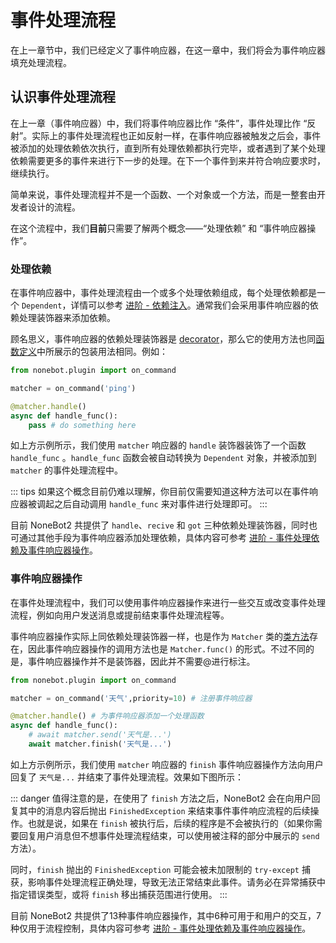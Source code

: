 # 事件处理流程

在上一章节中，我们已经定义了事件响应器，在这一章中，我们将会为事件响应器填充处理流程。

## 认识事件处理流程

在上一章（事件响应器）中，我们将事件响应器比作 “条件”，事件处理比作 “反射”。实际上的事件处理流程也正如反射一样，在事件响应器被触发之后会，事件被添加的处理依赖依次执行，直到所有处理依赖都执行完毕，或者遇到了某个处理依赖需要更多的事件来进行下一步的处理。在下一个事件到来并符合响应要求时，继续执行。

简单来说，事件处理流程并不是一个函数、一个对象或一个方法，而是一整套由开发者设计的流程。

在这个流程中，我们**目前**只需要了解两个概念——“处理依赖” 和 “事件响应器操作”。

### 处理依赖

在事件响应器中，事件处理流程由一个或多个处理依赖组成，每个处理依赖都是一个 `Dependent`，详情可以参考 [进阶 - 依赖注入](../../进阶/功能/依赖注入.md)。通常我们会采用事件响应器的依赖处理装饰器来添加依赖。

顾名思义，事件响应器的依赖处理装饰器是 [decorator](https://docs.python.org/zh-cn/3/glossary.html#term-decorator)，那么它的使用方法也同[函数定义](https://docs.python.org/zh-cn/3/reference/compound_stmts.html#function-definitions)中所展示的包装用法相同。例如：

```python title=foo.py {5,7}
from nonebot.plugin import on_command

matcher = on_command('ping')

@matcher.handle()
async def handle_func():
    pass # do something here
```

如上方示例所示，我们使用 `matcher` 响应器的 `handle` 装饰器装饰了一个函数 `handle_func` 。`handle_func` 函数会被自动转换为 `Dependent` 对象，并被添加到 `matcher` 的事件处理流程中。

::: tips
如果这个概念目前仍难以理解，你目前仅需要知道这种方法可以在事件响应器被调起之后自动调用 `handle_func` 来对事件进行处理即可。
:::

目前 NoneBot2 共提供了 `handle`、`recive` 和 `got` 三种依赖处理装饰器，同时也可通过其他手段为事件响应器添加处理依赖，具体内容可参考 [进阶 - 事件处理依赖及事件响应器操作](../../进阶/功能/事件处理依赖及事件响应器操作.md)。

### 事件响应器操作

在事件处理流程中，我们可以使用事件响应器操作来进行一些交互或改变事件处理流程，例如向用户发送消息或提前结束事件处理流程等。

事件响应器操作实际上同依赖处理装饰器一样，也是作为 `Matcher` 类的[类方法](https://docs.python.org/zh-cn/3/library/functions.html?highlight=classmethod#classmethod)存在，因此事件响应器操作的调用方法也是 `Matcher.func()` 的形式。不过不同的是，事件响应器操作并不是装饰器，因此并不需要@进行标注。

```python title=weather.py {7,8}
from nonebot.plugin import on_command

matcher = on_command('天气',priority=10) # 注册事件响应器

@matcher.handle() # 为事件响应器添加一个处理函数
async def handle_func():
    # await matcher.send('天气是...')
    await matcher.finish('天气是...')
```

如上方示例所示，我们使用 `matcher` 响应器的 `finish` 事件响应器操作方法向用户回复了 `天气是...` 并结束了事件处理流程。效果如下图所示：

<!-- TODO: 这里放个实例 -->

::: danger
值得注意的是，在使用了 `finish` 方法之后，NoneBot2 会在向用户回复其中的消息内容后抛出 `FinishedException` 来结束事件事件响应流程的后续操作。也就是说，如果在 `finish` 被执行后，后续的程序是不会被执行的（如果你需要回复用户消息但不想事件处理流程结束，可以使用被注释的部分中展示的 `send` 方法）。

同时，`finish` 抛出的 `FinishedException` 可能会被未加限制的 `try-except` 捕获，影响事件处理流程正确处理，导致无法正常结束此事件。请务必在异常捕获中指定错误类型，或将 `finish` 移出捕获范围进行使用。
:::

目前 NoneBot2 共提供了13种事件响应器操作，其中6种可用于和用户的交互，7种仅用于流程控制，具体内容可参考 [进阶 - 事件处理依赖及事件响应器操作](../../进阶/功能/事件处理依赖及事件响应器操作.md)。
